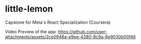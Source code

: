 # little-lemon
Capstone for Meta's React Specialization (Coursera)

Video Preview of the app:
https://github.com/user-attachments/assets/2ce0948a-e9ee-4380-8c9a-8e9030b00f46

